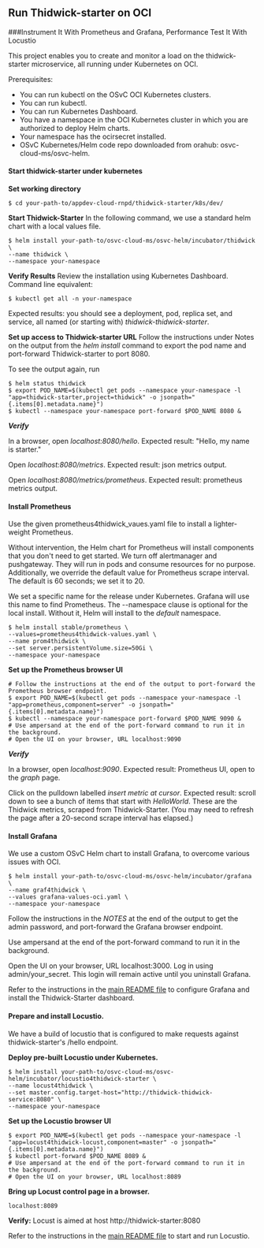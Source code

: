 ## Run Thidwick-starter on OCI
###Instrument It With Prometheus and Grafana, Performance Test It With Locustio

This project enables you to create and monitor a load on the thidwick-starter microservice, all running under Kubernetes on OCI.

Prerequisites: 
- You can run kubectl on the OSvC OCI Kubernetes clusters.
- You can run kubectl.
- You can run Kubernetes Dashboard.
- You have a namespace in the OCI Kubernetes cluster in which you are authorized to deploy Helm charts.
- Your namespace has the ocirsecret installed.
- OSvC Kubernetes/Helm code repo downloaded from orahub: osvc-cloud-ms/osvc-helm.


#### Start thidwick-starter under kubernetes
**Set working directory**
```
$ cd your-path-to/appdev-cloud-rnpd/thidwick-starter/k8s/dev/
```
**Start Thidwick-Starter**
In the following command, we use a standard helm chart with a local values file.
```
$ helm install your-path-to/osvc-cloud-ms/osvc-helm/incubator/thidwick \
--name thidwick \
--namespace your-namespace
``` 

**Verify Results** 
Review the installation using Kubernetes Dashboard.
Command line equivalent:
```$xslt
$ kubectl get all -n your-namespace
```
Expected results: you should see a deployment, pod, replica set, and service, all named (or starting with) _thidwick-thidwick-starter_.

**Set up access to Thidwick-starter URL**
Follow the instructions under Notes on the output from the _helm install_ command to export the pod name and port-forward Thidwick-starter to port 8080.

To see the output again, run
```$xslt
$ helm status thidwick
$ export POD_NAME=$(kubectl get pods --namespace your-namespace -l "app=thidwick-starter,project=thidwick" -o jsonpath="{.items[0].metadata.name}")
$ kubectl --namespace your-namespace port-forward $POD_NAME 8080 &
```

***Verify***

In a browser, open _localhost:8080/hello_.  Expected result: "Hello, my name is starter."

Open _localhost:8080/metrics_.  Expected result: json metrics output.

Open _localhost:8080/metrics/prometheus_.  Expected result: prometheus metrics output.

#### Install Prometheus

Use the given prometheus4thidwick_vaues.yaml file to install a lighter-weight Prometheus.   

Without intervention, the Helm chart for Prometheus will install components that you don't need to get started.  We turn off alertmanager and pushgateway. They will run in pods and consume resources for no purpose.  
Additionally, we override the default value for Prometheus scrape interval.  The default is 60 seconds; we set it to 20.

We set a specific name for the release under Kubernetes. Grafana will use this name to find Prometheus.
The --namespace clause is optional for the local install.  Without it, Helm will install to the _default_ namespace.
```$xslt
$ helm install stable/prometheus \
--values=prometheus4thidwick-values.yaml \
--name prom4thidwick \
--set server.persistentVolume.size=50Gi \
--namespace your-namespace
```

**Set up the Prometheus browser UI**
```$xslt
# Follow the instructions at the end of the output to port-forward the Prometheus browser endpoint.
$ export POD_NAME=$(kubectl get pods --namespace your-namespace -l "app=prometheus,component=server" -o jsonpath="{.items[0].metadata.name}")
$ kubectl --namespace your-namespace port-forward $POD_NAME 9090 &
# Use ampersand at the end of the port-forward command to run it in the background.
# Open the UI on your browser, URL localhost:9090 
```
***Verify***

In a browser, open _localhost:9090_.  Expected result: Prometheus UI, open to the _graph_ page.

Click on the pulldown labelled _insert metric at cursor_.  Expected result:  scroll down to see a bunch of items that start with _HelloWorld_.  These are the Thidwick metrics, scraped from Thidwick-Starter.  (You may need to refresh the page after a 20-second scrape interval has elapsed.)

#### Install Grafana
We use a custom OSvC Helm chart to install Grafana, to overcome various issues with OCI. 
```
$ helm install your-path-to/osvc-cloud-ms/osvc-helm/incubator/grafana \
--name graf4thidwick \
--values grafana-values-oci.yaml \
--namespace your-namespace
```
Follow the instructions in the _NOTES_ at the end of the output to get the admin password, and port-forward the Grafana browser endpoint.

Use ampersand at the end of the port-forward command to run it in the background.

Open the UI on your browser, URL localhost:3000.  Log in using admin/your_secret.  This login will remain active until you uninstall Grafana.

Refer to the instructions in the [main README file](README.md) to configure Grafana and install the Thidwick-Starter dashboard.

#### Prepare and install Locustio.
We have a build of locustio that is configured to make requests against thidwick-starter's /hello endpoint.

**Deploy pre-built Locustio under Kubernetes.**
```
$ helm install your-path-to/osvc-cloud-ms/osvc-helm/incubator/locustio4thidwick-starter \
--name locust4thidwick \
--set master.config.target-host="http://thidwick-thidwick-service:8080" \
--namespace your-namespace
```

**Set up the Locustio browser UI**
```$xslt
$ export POD_NAME=$(kubectl get pods --namespace your-namespace -l "app=locust4thidwick-locust,component=master" -o jsonpath="{.items[0].metadata.name}")
$ kubectl port-forward $POD_NAME 8089 &
# Use ampersand at the end of the port-forward command to run it in the background.
# Open the UI on your browser, URL localhost:8089 
```
**Bring up Locust control page in a browser.**
```
localhost:8089
```
**Verify:** Locust is aimed at host http://thidwick-starter:8080 

Refer to the instructions in the [main README file](README.md) to start and run Locustio.
